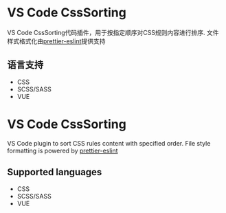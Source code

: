 # VS Code CssSorting

VS Code CssSorting代码插件，用于按指定顺序对CSS规则内容进行排序. 文件样式格式化由[prettier-eslint](https://github.com/prettier/prettier-eslint)提供支持

## 语言支持

- CSS
- SCSS/SASS
- VUE

# VS Code CssSorting

VS Code plugin to sort CSS rules content with specified order. File style formatting is powered by [prettier-eslint](https://github.com/prettier/prettier-eslint)

## Supported languages

- CSS
- SCSS/SASS
- VUE